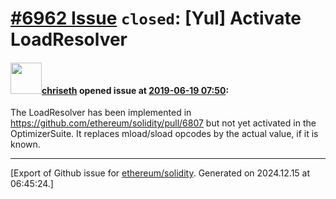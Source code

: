 # [\#6962 Issue](https://github.com/ethereum/solidity/issues/6962) `closed`: [Yul] Activate LoadResolver

#### <img src="https://avatars.githubusercontent.com/u/9073706?v=4" width="50">[chriseth](https://github.com/chriseth) opened issue at [2019-06-19 07:50](https://github.com/ethereum/solidity/issues/6962):

The LoadResolver has been implemented in https://github.com/ethereum/solidity/pull/6807 but not yet activated in the OptimizerSuite. It replaces mload/sload opcodes by the actual value, if it is known.




-------------------------------------------------------------------------------



[Export of Github issue for [ethereum/solidity](https://github.com/ethereum/solidity). Generated on 2024.12.15 at 06:45:24.]
